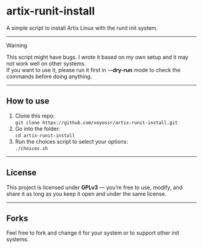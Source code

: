 # artix-runit-install

A simple script to install Artix Linux with the runit init system.

---

> [!WARNING]
> This script might have bugs. I wrote it based on my own setup and it may not work well on other systems.  
> If you want to use it, please run it first in **--dry-run** mode to check the commands before doing anything.

---

## How to use

1. Clone this repo:  
   `git clone https://github.com/xeyossr/artix-runit-install.git`  
2. Go into the folder:  
   `cd artix-runit-install`  
3. Run the choices script to select your options:  
   `./choices.sh`

---

## License

This project is licensed under **GPLv3** — you’re free to use, modify, and share it as long as you keep it open and under the same license.

---

## Forks
Feel free to fork and change it for your system or to support other init systems.
